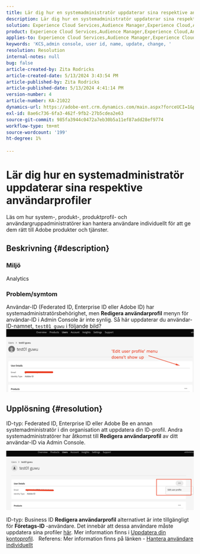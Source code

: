 ```yaml
---
title: Lär dig hur en systemadministratör uppdaterar sina respektive användarprofiler
description: Lär dig hur en systemadministratör uppdaterar sina respektive användarprofiler
solution: Experience Cloud Services,Audience Manager,Experience Cloud,Analytics,Target,Admin
product: Experience Cloud Services,Audience Manager,Experience Cloud,Analytics,Target,Admin
applies-to: Experience Cloud Services,Audience Manager,Experience Cloud,Analytics,Target,Admin
keywords: 'KCS,admin console, user id, name, update, change, '
resolution: Resolution
internal-notes: null
bug: false
article-created-by: Zita Rodricks
article-created-date: 5/13/2024 3:43:54 PM
article-published-by: Zita Rodricks
article-published-date: 5/13/2024 4:41:14 PM
version-number: 4
article-number: KA-21022
dynamics-url: https://adobe-ent.crm.dynamics.com/main.aspx?forceUCI=1&pagetype=entityrecord&etn=knowledgearticle&id=e6196c94-3f11-ef11-9f8a-6045bd03c412
exl-id: 8ae6c736-6fa3-462f-9fb2-27b5cdea2e63
source-git-commit: 985fa3944c0472a7eb30b5a11ef87add28ef9774
workflow-type: tm+mt
source-wordcount: '199'
ht-degree: 1%

---
```


# Lär dig hur en systemadministratör uppdaterar sina respektive användarprofiler


Läs om hur system-, produkt-, produktprofil- och användargruppadministratörer kan hantera användare individuellt för att ge dem rätt till Adobe produkter och tjänster.

## Beskrivning {#description}


### <b>Miljö</b>

Analytics 

### Problem/symtom

Användar-ID (Federated ID, Enterprise ID eller Adobe ID) har systemadministratörsbehörighet, men <b>Redigera användarprofil</b> menyn för användar-ID i Admin Console är inte synlig. Så här uppdaterar du användar-ID-namnet, `test01 guwu` i följande bild? ![](assets/___ea196c94-3f11-ef11-9f8a-6045bd03c412___.png)


## Upplösning {#resolution}


ID-typ: Federated ID, Enterprise ID eller Adobe Be en annan systemadministratör i din organisation att uppdatera din ID-profil. Andra systemadministratörer har åtkomst till <b>Redigera användarprofil</b> av ditt användar-ID via Admin Console.

![](assets/5d528b6b-4667-ed11-9561-6045bd006e5a.png)

ID-typ: Business ID <b>Redigera användarprofil</b> alternativet är inte tillgängligt för <b>Företags-ID </b>-användare. Det innebär att dessa användare måste uppdatera sina profiler [här](https://account.adobe.com/profile). Mer information finns i [Uppdatera din kontoprofil](https://helpx.adobe.com/manage-account/using/edit-adobe-account-personal-profile.html).
 
Referens: Mer information finns på länken - [Hantera användare individuellt](https://helpx.adobe.com/enterprise/using/manage-users-individually.html)
